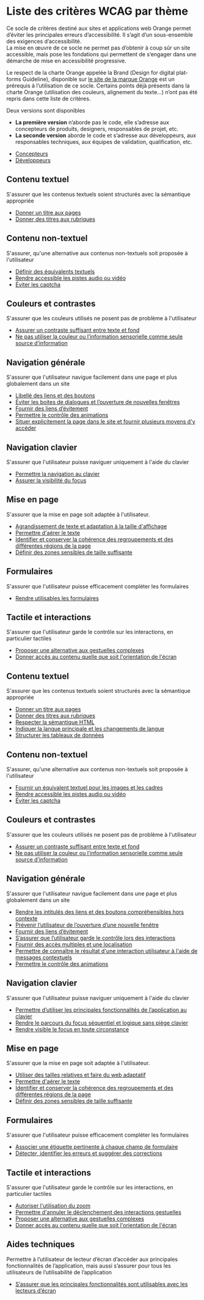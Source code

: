 # Liste des critères WCAG par thème

<script>$(document).ready(function () {
    setBreadcrumb([{"label":"Critères WCAG par thème"}]);
});</script>

<span data-menuitem="incontournables"></span>

Ce socle de critères destiné aux sites et applications web Orange permet d’éviter les principales erreurs d’accessibilité. Il s’agit d’un sous-ensemble des exigences d’accessibilité.   
La mise en œuvre de ce socle ne permet pas d’obtenir à coup sûr un site accessible, mais pose les fondations qui permettent de s’engager dans une démarche de mise en accessibilité progressive.

Le respect de la charte Orange appelée la Brand (<span lang="en">Design for digital platforms Guideline</span>), disponible sur [le site de la marque Orange](http://design.orange.com/) est un prérequis à l’utilisation de ce socle.
Certains points déjà présents dans la charte Orange (utilisation des couleurs, alignement du texte…) n’ont pas été repris dans cette liste de critères.

Deux versions sont disponibles&nbsp;
- **La première version** n’aborde pas le code, elle s’adresse aux concepteurs de produits, designers, responsables de projet, etc.
- **La seconde version** aborde le code et s’adresse aux développeurs, aux responsables techniques, aux équipes de validation, qualification, etc.

<ul class="nav nav-tabs" role="tablist">
<li class="nav-item">
<a class="nav-link active" id="incontournables-concepteurs-tab" data-toggle="tab" href="#incontournables-concepteurs" role="tab" aria-controls="incontournables-concepteurs" aria-selected="true">Concepteurs</a>
</li>
<li class="nav-item">
<a class="nav-link" id="incontournables-developpeurs-tab" data-toggle="tab" href="#incontournables-developpeurs" role="tab" aria-controls="incontournables-developpeurs" aria-selected="false">Développeurs</a>
</li>
</ul><div class="tab-content"><div class="tab-pane show active" id="incontournables-concepteurs" role="tabpanel" aria-labelledby="incontournables-concepteurs-tab">

## Contenu textuel

S'assurer que les contenus textuels soient structurés avec la sémantique appropriée

- [Donner un titre aux pages](inc-con-titre-pages.html)
- [Donner des titres aux rubriques](inc-con-titre-rubriques.html)

## Contenu non-textuel

S'assurer, qu'une alternative aux contenus non-textuels soit proposée à l'utilisateur

- [Définir des équivalents textuels](inc-con-equivalent-textuel.html)
- [Rendre accessible les pistes audio ou vidéo](inc-con-audio-video.html)
- [Éviter les captcha](inc-con-captcha.html)

## Couleurs et contrastes

S'assurer que les couleurs utilisés ne posent pas de problème à l'utilisateur

- [Assurer un contraste suffisant entre texte et fond](inc-con-contrastes.html)
- [Ne pas utiliser la couleur ou l’information sensorielle comme seule source d’information](inc-con-information-sensorielle.html)

## Navigation générale

S'assurer que l'utilisateur navigue facilement dans une page et plus globalement dans un site

- [Libellé des liens et des boutons](inc-con-libelles.html)
- [Éviter les boites de dialogues et l’ouverture de nouvelles fenêtres](inc-con-nouvelles-fenetres.html)
- [Fournir des liens d’évitement](inc-con-liens-evitement.html)
- [Permettre le contrôle des animations](inc-con-controle-animations.html)
- [Situer explicitement la page dans le site et fournir plusieurs moyens d'y accéder](inc-con-acces-multiples.html)

## Navigation clavier

S'assurer que l'utilisateur puisse naviguer uniquement à l'aide du clavier

- [Permettre la navigation au clavier](inc-con-navigation-clavier.html)
- [Assurer la visibilité du focus](inc-con-visibilite-focus.html)

## Mise en page

S'assurer que la mise en page soit adaptée à l'utilisateur.

- [Agrandissement de texte et adaptation à la taille d'affichage](inc-con-adaptatif.html)
- [Permettre d'aérer le texte](inc-con-aerer-texte.html)
- [Identifier et conserver la cohérence des regroupements et des différentes régions de la page](inc-con-coherence-navigation.html)
- [Définir des zones sensibles de taille suffisante](inc-con-zones-sensibles.html)

## Formulaires

S'assurer que l'utilisateur puisse efficacement compléter les formulaires

- [Rendre utilisables les formulaires](inc-con-formulaires.html)

## Tactile et interactions

S'assurer que l'utilisateur garde le contrôle sur les interactions, en particulier tactiles

- [Proposer une alternative aux gestuelles complexes](inc-con-alternative-gestures.html)
- [Donner accès au contenu quelle que soit l'orientation de l'écran](inc-con-orientation-ecran.html)

</div>
<div class="tab-pane" id="incontournables-developpeurs" role="tabpanel" aria-labelledby="incontournables-developpeurs-tab">

## Contenu textuel

S'assurer que les contenus textuels soient structurés avec la sémantique appropriée

- [Donner un titre aux pages](inc-dev-titre-pages.html)
- [Donner des titres aux rubriques](inc-dev-titre-rubriques.html)
- [Respecter la sémantique HTML](inc-dev-semantique-html.html)
- [Indiquer la langue principale et les changements de langue](inc-dev-changement-langue.html)
- [Structurer les tableaux de données](inc-dev-tableaux.html)

## Contenu non-textuel

S'assurer, qu'une alternative aux contenus non-textuels soit proposée à l'utilisateur

- [Fournir un équivalent textuel pour les images et les cadres](inc-dev-equivalent-textuel.html)
- [Rendre accessible les pistes audio ou vidéo](inc-dev-audio-video.html)
- [Éviter les captcha](inc-dev-crit-captcha.html)

## Couleurs et contrastes

S'assurer que les couleurs utilisés ne posent pas de problème à l'utilisateur

- [Assurer un contraste suffisant entre texte et fond](inc-dev-contrastes.html)
- [Ne pas utiliser la couleur ou l’information sensorielle comme seule source d’information](inc-dev-information-sensorielle.html)

## Navigation générale

S'assurer que l'utilisateur navigue facilement dans une page et plus globalement dans un site

- [Rendre les intitulés des liens et des boutons compréhensibles hors contexte](inc-dev-intitules-hors-contexte.html)
- [Prévenir l’utilisateur de l’ouverture d’une nouvelle fenêtre](inc-dev-nouvelle-fenetre.html)
- [Fournir des liens d’évitement](inc-dev-liens-evitement.html)
- [S’assurer que l’utilisateur garde le contrôle lors des interactions](inc-dev-controle-interactions.html)
- [Fournir des accès multiples et une localisation](inc-dev-acces-multiples.html)
- [Permettre de connaître le résultat d'une interaction utilisateur à l'aide de messages contextuels](inc-dev-message-contextuel.html)
- [Permettre le contrôle des animations](inc-dev-controle-animations.html)

## Navigation clavier

S'assurer que l'utilisateur puisse naviguer uniquement à l'aide du clavier

- [Permettre d’utiliser les principales fonctionnalités de l’application au clavier](inc-dev-utilisation-clavier.html)
- [Rendre le parcours du focus séquentiel et logique sans piège clavier](inc-dev-parcours-focus.html)
- [Rendre visible le focus en toute circonstance](inc-dev-visibilite-focus.html)

## Mise en page

S'assurer que la mise en page soit adaptée à l'utilisateur.

- [Utiliser des tailles relatives et faire du web adaptatif](inc-dev-adaptatif.html)
- [Permettre d'aérer le texte](inc-dev-aerer-texte.html)
- [Identifier et conserver la cohérence des regroupements et des différentes régions de la page](inc-dev-coherence-navigation.html)
- [Définir des zones sensibles de taille suffisante](inc-dev-taille-zones.html)

## Formulaires

S'assurer que l'utilisateur puisse efficacement compléter les formulaires

- [Associer une étiquette pertinente à chaque champ de formulaire](inc-dev-etiquette-formulaires.html)
- [Détecter, identifier les erreurs et suggérer des corrections](inc-dev-identifier-erreurs.html)

## Tactile et interactions

S'assurer que l'utilisateur garde le contrôle sur les interactions, en particulier tactiles

- [Autoriser l'utilisation du zoom](inc-dev-autoriser-zoom.html)
- [Permettre d'annuler le déclenchement des interactions gestuelles](inc-dev-annuler-gestuelle.html)
- [Proposer une alternative aux gestuelles complexes](inc-dev-alternative-gestures.html)
- [Donner accès au contenu quelle que soit l'orientation de l'écran](inc-dev-orientation-ecran.html)

## Aides techniques

Permettre à l’utilisateur de lecteur d’écran d’accéder aux principales fonctionnalités de l’application, mais aussi s’assurer pour tous les utilisateurs de l’utilisabilité de l’application

- [S’assurer que les principales fonctionnalités sont utilisables avec les lecteurs d’écran](inc-dev-lecteur-ecran.html)

</div>
</div>

<!--  This file is part of a11y-guidelines | Our vision of mobile & web accessibility guidelines and best practices, with valid/invalid examples.
 Copyright (C) 2016  Orange SA
 See the Creative Commons Legal Code Attribution-ShareAlike 3.0 Unported License for more details (LICENSE file). -->